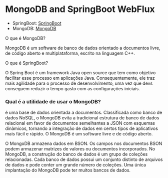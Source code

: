 # MongoDB and SpringBoot WebFlux

- SpringBoot: [SpringBoot](https://spring.io/projects/spring-boot)
- MongoDB: [MongoDB](https://www.mongodb.com/)

O que é MongoDB?

MongoDB é um software de banco de dados orientado a documentos livre, de código aberto e multiplataforma, escrito na linguagem C++.

O que é SpringBoot?

O Spring Boot é um framework Java open source que tem como objetivo facilitar esse processo em aplicações Java. Consequentemente, ele traz mais agilidade para o processo de desenvolvimento, uma vez que devs conseguem reduzir o tempo gasto com as configurações iniciais.

### Qual é a utilidade de usar o MongoDB?

é uma base de dados orientada a documentos. Classificada como banco de dados NoSQL, o MongoDB evita a tradicional estrutura de banco de dados relacional em favor de documentos semelhantes a JSON com esquemas dinâmicos, tornando a integração de dados em certos tipos de aplicativos mais fácil e rápido. O MongoDB é um software livre e de código aberto.

O MongoDB armazena dados em BSON. Os campos nos documentos BSON podem armazenar matrizes de valores ou documentos incorporados. No MongoDB, a construção do banco de dados é um grupo de coleções relacionadas. Cada banco de dados possui um conjunto distinto de arquivos de dados e pode conter um grande número de coleções. Uma única implantação do MongoDB pode ter muitos bancos de dados.

